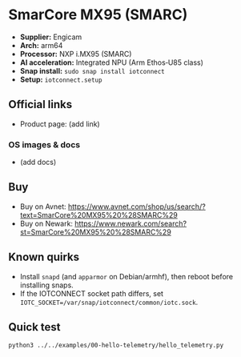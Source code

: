 # SmarCore MX95 (SMARC)

- **Supplier:** Engicam
- **Arch:** arm64
- **Processor:** NXP i.MX95 (SMARC)
- **AI acceleration:** Integrated NPU (Arm Ethos‑U85 class)
- **Snap install:** `sudo snap install iotconnect`
- **Setup:** `iotconnect.setup`

## Official links
- Product page: (add link)

### OS images & docs
- (add docs)

## Buy
- Buy on Avnet: https://www.avnet.com/shop/us/search/?text=SmarCore%20MX95%20%28SMARC%29
- Buy on Newark: https://www.newark.com/search?st=SmarCore%20MX95%20%28SMARC%29

## Known quirks
- Install `snapd` (and `apparmor` on Debian/armhf), then reboot before installing snaps.
- If the IOTCONNECT socket path differs, set `IOTC_SOCKET=/var/snap/iotconnect/common/iotc.sock`.

## Quick test
```bash
python3 ../../examples/00-hello-telemetry/hello_telemetry.py
```
